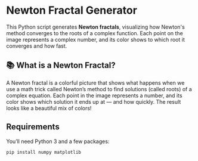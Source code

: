 # Newton Fractal Generator

This Python script generates **Newton fractals**, visualizing how Newton's method converges to the roots of a complex function. Each point on the image represents a complex number, and its color shows to which root it converges and how fast.

## 📚 What is a Newton Fractal?

A Newton fractal is a colorful picture that shows what happens when we use a math trick called Newton’s method to find solutions (called roots) of a complex equation. Each point in the image represents a number, and its color shows which solution it ends up at — and how quickly. The result looks like a beautiful mix of colors!

## Requirements

You’ll need Python 3 and a few packages:

```bash
pip install numpy matplotlib
